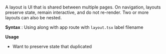 A layout is UI that is shared between multiple pages. On navigation, layouts preserve state, remain interactive, and do not re-render. Two or more layouts can also be nested.

**Syntax** : Using along with app route with `layout.tsx` label filename

**Usage**
- Want to preserve state that duplicated